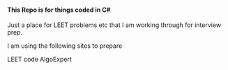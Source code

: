 
<H4> This Repo is for things coded in C#</H4>

<p>Just a place for LEET problems etc that I am working through for interview prep.</p>
<p> I am using the following sites to prepare</p> 
LEET code
AlgoExpert
